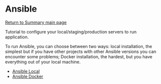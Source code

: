 # Ansible

[Return to Summary main page](README.md)

Tutorial to configure your local/staging/production servers to run application.

To run Ansible, you can choose between two ways: local installation, the simplest but if you have other projects with other Ansible versions you can encounter some problems; Docker installation, the hardest, but you have everything out of your local machine.

- [Ansible Local](Ansible-Local.md)
- [Ansible Docker](Ansible-Docker.md)
